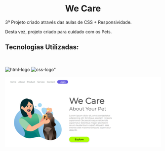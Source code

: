 <h1 align="center">We Care</h1>

<p>3º Projeto criado através das aulas de CSS + Responsividade.</p>
<p>Desta vez, projeto criado para cuidado com os Pets.</p>

<h2>Tecnologias Utilizadas:</h2>
<br>
<br>
  <img src="https://img.shields.io/badge/HTML5-E34F26?style=for-the-badge&logo=html5&logoColor=white" alt="html-logo" />
  <img src="https://img.shields.io/badge/CSS3-1572B6?style=for-the-badge&logo=css3&logoColor=white" alt=css-logo" />
<br>
<br>
<aside>
  <img src="https://github.com/DaniSales01/projeto-responsivo-3/blob/master/assets/we-care-desktop.png?raw=true">
  <img src="
</aside>
